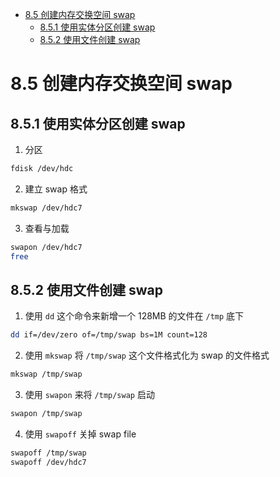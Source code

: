 <!-- TOC -->

- [8.5 创建内存交换空间 swap](#85-创建内存交换空间-swap)
    - [8.5.1 使用实体分区创建 swap](#851-使用实体分区创建-swap)
    - [8.5.2 使用文件创建 swap](#852-使用文件创建-swap)

<!-- /TOC -->

# 8.5 创建内存交换空间 swap

## 8.5.1 使用实体分区创建 swap

1. 分区

```bash
fdisk /dev/hdc
```

2. 建立 swap 格式

```bash
mkswap /dev/hdc7
```

3. 查看与加载

```bash
swapon /dev/hdc7
free
```

## 8.5.2 使用文件创建 swap

1. 使用 `dd` 这个命令来新增一个 128MB 的文件在 `/tmp` 底下

```bash
dd if=/dev/zero of=/tmp/swap bs=1M count=128
```

2. 使用 `mkswap` 将 `/tmp/swap` 这个文件格式化为 swap 的文件格式

```bash
mkswap /tmp/swap
```

3. 使用 `swapon` 来将 `/tmp/swap` 启动

```bash
swapon /tmp/swap
```

4. 使用 `swapoff` 关掉 swap file

```bash
swapoff /tmp/swap
swapoff /dev/hdc7
```